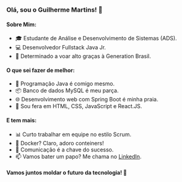 ### Olá, sou o Guilherme Martins! 👋

#### Sobre Mim:
- 🎓 Estudante de Análise e Desenvolvimento de Sistemas (ADS).
- 💻 Desenvolvedor Fullstack Java Jr.
- 🚀 Determinado a voar alto graças à Generation Brasil.

#### O que sei fazer de melhor:
- 💾 Programação Java é comigo mesmo.
- 📦 Banco de dados MySQL é meu parça.
- 🌐 Desenvolvimento web com Spring Boot é minha praia.
- 🌟 Sou fera em HTML, CSS, JavaScript e React.JS.

#### E tem mais:
- 📊 Curto trabalhar em equipe no estilo Scrum.
- 🐳 Docker? Claro, adoro conteiners!
- 💬 Comunicação é a chave do sucesso.
- 📫 Vamos bater um papo? Me chama no [LinkedIn](https://www.linkedin.com/in/guilherme-martinsneto/).

#### Vamos juntos moldar o futuro da tecnologia! 🚀
